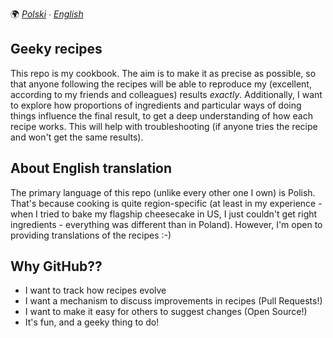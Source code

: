 🌍
*[Polski](README.md) ∙ [English](README-en.md)*

Geeky recipes
-------------

This repo is my cookbook. The aim is to make it as precise as possible, so that
anyone following the recipes will be able to reproduce my (excellent, according
to my friends and colleagues) results _exactly_. Additionally, I want to
explore how proportions of ingredients and particular ways of doing things
influence the final result, to get a deep understanding of how each recipe
works. This will help with troubleshooting (if anyone tries the recipe and
won't get the same results).

About English translation
-------------------------

The primary language of this repo (unlike every other one I own) is Polish.
That's because cooking is quite region-specific (at least in my experience -
when I tried to bake my flagship cheesecake in US, I just couldn't get right
ingredients - everything was different than in Poland). However, I'm open to
providing translations of the recipes :-)

Why GitHub??
------------

* I want to track how recipes evolve
* I want a mechanism to discuss improvements in recipes (Pull Requests!)
* I want to make it easy for others to suggest changes (Open Source!)
* It's fun, and a geeky thing to do!
